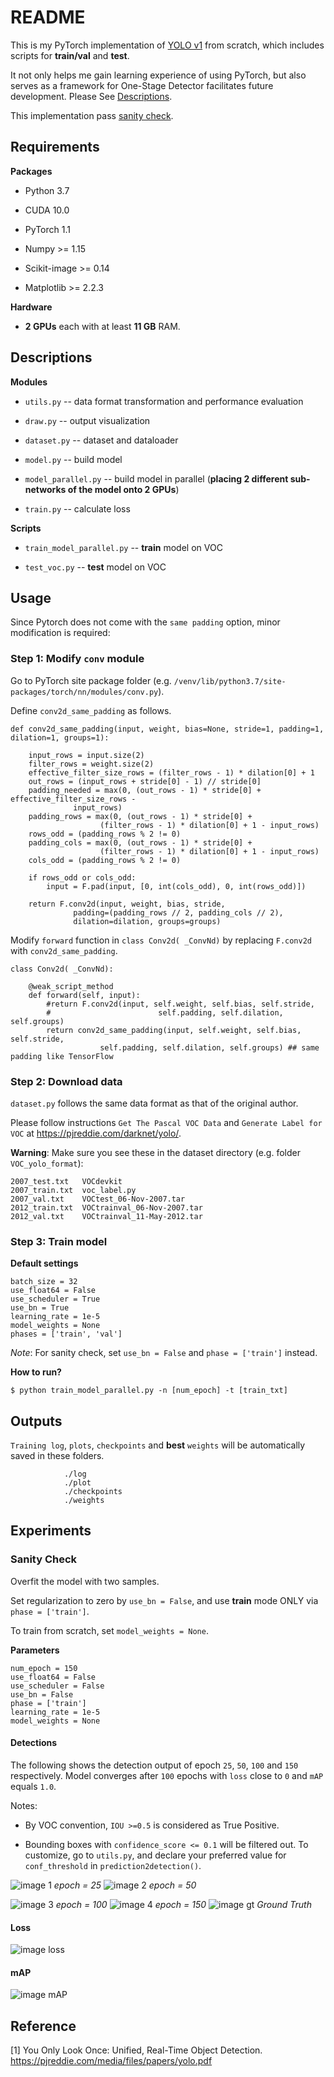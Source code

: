 # README
This is my PyTorch implementation of 
[YOLO v1](https://pjreddie.com/media/files/papers/yolo.pdf) from scratch, which includes scripts for **train/val** and **test**. 

It not only helps me gain learning experience of using PyTorch, but also serves as a framework for
 One-Stage Detector facilitates future development.
 Please See [Descriptions](#description). 


This implementation pass [sanity check](#Sanity-Check). 

## Requirements
**Packages**
- Python 3.7

- CUDA 10.0

- PyTorch 1.1

- Numpy >= 1.15

- Scikit-image >= 0.14

- Matplotlib >= 2.2.3

**Hardware**
- **2 GPUs** each with at least **11 GB** RAM.

## Descriptions

**Modules**

- `utils.py` -- data format transformation and performance evaluation

- `draw.py` -- output visualization

- `dataset.py` -- dataset and dataloader

- `model.py` -- build model 

- `model_parallel.py` -- build model in parallel 
(**placing 2 different sub-networks of the model onto 2 GPUs**)

- `train.py` -- calculate loss

**Scripts**

- `train_model_parallel.py` -- **train** model on VOC  

- `test_voc.py` -- **test** model on VOC





## Usage
Since Pytorch does not come with the `same padding` option, minor modification is required:

### Step 1: Modify `conv` module

Go to PyTorch site package folder (e.g.
`/venv/lib/python3.7/site-packages/torch/nn/modules/conv.py`).


<!--**Step 2: Add custom function**-->

Define `conv2d_same_padding` as follows.
    
    def conv2d_same_padding(input, weight, bias=None, stride=1, padding=1, dilation=1, groups=1):

        input_rows = input.size(2)
        filter_rows = weight.size(2)
        effective_filter_size_rows = (filter_rows - 1) * dilation[0] + 1
        out_rows = (input_rows + stride[0] - 1) // stride[0]
        padding_needed = max(0, (out_rows - 1) * stride[0] + effective_filter_size_rows -
                  input_rows)
        padding_rows = max(0, (out_rows - 1) * stride[0] +
                        (filter_rows - 1) * dilation[0] + 1 - input_rows)
        rows_odd = (padding_rows % 2 != 0)
        padding_cols = max(0, (out_rows - 1) * stride[0] +
                        (filter_rows - 1) * dilation[0] + 1 - input_rows)
        cols_odd = (padding_rows % 2 != 0)

        if rows_odd or cols_odd:
            input = F.pad(input, [0, int(cols_odd), 0, int(rows_odd)])

        return F.conv2d(input, weight, bias, stride,
                  padding=(padding_rows // 2, padding_cols // 2),
                  dilation=dilation, groups=groups)

<!--**Step 3: Modify `forward( )`**-->

Modify `forward` function in `class Conv2d( _ConvNd)` by replacing `F.conv2d` with `conv2d_same_padding`.

    class Conv2d( _ConvNd):

        @weak_script_method
        def forward(self, input):
            #return F.conv2d(input, self.weight, self.bias, self.stride,
            #                        self.padding, self.dilation, self.groups)
            return conv2d_same_padding(input, self.weight, self.bias, self.stride,
                        self.padding, self.dilation, self.groups) ## same padding like TensorFlow    


### Step 2: Download data
`dataset.py` follows the same data format as that of the original author.

Please follow instructions `Get The Pascal VOC Data` and `Generate Label for VOC` at
 https://pjreddie.com/darknet/yolo/.
 
**Warning**: Make sure you see these in the dataset directory (e.g. folder `VOC_yolo_format`):

    2007_test.txt   VOCdevkit
    2007_train.txt  voc_label.py
    2007_val.txt    VOCtest_06-Nov-2007.tar
    2012_train.txt  VOCtrainval_06-Nov-2007.tar
    2012_val.txt    VOCtrainval_11-May-2012.tar


### Step 3: Train model

**Default settings**

    batch_size = 32
    use_float64 = False
    use_scheduler = True
    use_bn = True
    learning_rate = 1e-5
    model_weights = None
    phases = ['train', 'val']

*Note*: For sanity check, set `use_bn = False` and `phase = ['train']` instead.

**How to run?**

`$ python train_model_parallel.py -n [num_epoch] -t [train_txt]`
## Outputs
`Training log`, `plots`, `checkpoints` and **best** `weights` will be automatically saved in these folders.

                ./log
                ./plot
                ./checkpoints
                ./weights



## Experiments
### Sanity Check
Overfit the model with two samples. 

Set regularization to zero by `use_bn = False`, and use **train** mode ONLY via `phase = ['train']`.

To train from scratch, set `model_weights = None`.

**Parameters**
    
    num_epoch = 150
    use_float64 = False
    use_scheduler = False
    use_bn = False
    phase = ['train']
    learning_rate = 1e-5
    model_weights = None   

#### Detections

The following shows the detection output of epoch `25`, `50`, `100` and `150` respectively. 
Model converges after `100` epochs with `loss` close to `0` and `mAP` equals `1.0`.

Notes:

* By VOC convention, `IOU >=0.5` is considered as True Positive.

* Bounding boxes with `confidence_score <= 0.1` will be filtered out.
To customize, go to `utils.py`, and declare your preferred value for `conf_threshold` in `prediction2detection()`.

![image 1](./det_2008_000008_ep=25.png) *epoch = 25*
![image 2](./det_2008_000008_ep=50.png) *epoch = 50*

![image 3](./det_2008_000008_ep=100.png) *epoch = 100*
![image 4](./det_2008_000008_ep=150.png) *epoch = 150*
![image gt](./det_2008_000008_gt.png) *Ground Truth*

#### Loss

![image loss](./loss_history_lr=1e-05_ep=150_wo.png) 

#### mAP

![image mAP](./mAP_history_lr=1e-05_ep=150_wo.png) 



## Reference
[1] You Only Look Once: Unified, Real-Time Object Detection. https://pjreddie.com/media/files/papers/yolo.pdf





